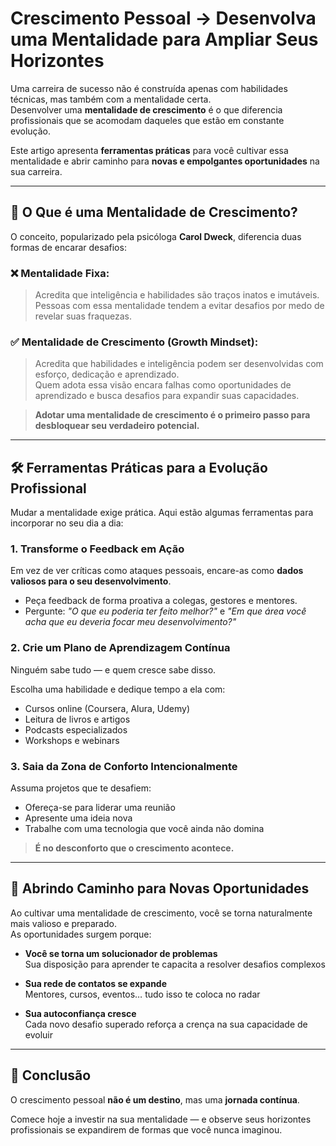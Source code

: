 # Crescimento Pessoal → Desenvolva uma Mentalidade para Ampliar Seus Horizontes

Uma carreira de sucesso não é construída apenas com habilidades técnicas, mas também com a mentalidade certa.  
Desenvolver uma **mentalidade de crescimento** é o que diferencia profissionais que se acomodam daqueles que estão em constante evolução.

Este artigo apresenta **ferramentas práticas** para você cultivar essa mentalidade e abrir caminho para **novas e empolgantes oportunidades** na sua carreira.

---

## 🧠 O Que é uma Mentalidade de Crescimento?

O conceito, popularizado pela psicóloga **Carol Dweck**, diferencia duas formas de encarar desafios:

### ❌ Mentalidade Fixa:
> Acredita que inteligência e habilidades são traços inatos e imutáveis.  
> Pessoas com essa mentalidade tendem a evitar desafios por medo de revelar suas fraquezas.

### ✅ Mentalidade de Crescimento (Growth Mindset):
> Acredita que habilidades e inteligência podem ser desenvolvidas com esforço, dedicação e aprendizado.  
> Quem adota essa visão encara falhas como oportunidades de aprendizado e busca desafios para expandir suas capacidades.

> **Adotar uma mentalidade de crescimento é o primeiro passo para desbloquear seu verdadeiro potencial.**

---

## 🛠️ Ferramentas Práticas para a Evolução Profissional

Mudar a mentalidade exige prática. Aqui estão algumas ferramentas para incorporar no seu dia a dia:

### 1. Transforme o Feedback em Ação
Em vez de ver críticas como ataques pessoais, encare-as como **dados valiosos para o seu desenvolvimento**.

- Peça feedback de forma proativa a colegas, gestores e mentores.  
- Pergunte: *"O que eu poderia ter feito melhor?"* e *"Em que área você acha que eu deveria focar meu desenvolvimento?"*

### 2. Crie um Plano de Aprendizagem Contínua
Ninguém sabe tudo — e quem cresce sabe disso.

Escolha uma habilidade e dedique tempo a ela com:

- Cursos online (Coursera, Alura, Udemy)  
- Leitura de livros e artigos  
- Podcasts especializados  
- Workshops e webinars

### 3. Saia da Zona de Conforto Intencionalmente
Assuma projetos que te desafiem:

- Ofereça-se para liderar uma reunião  
- Apresente uma ideia nova  
- Trabalhe com uma tecnologia que você ainda não domina

> **É no desconforto que o crescimento acontece.**

---

## 🚀 Abrindo Caminho para Novas Oportunidades

Ao cultivar uma mentalidade de crescimento, você se torna naturalmente mais valioso e preparado.  
As oportunidades surgem porque:

- **Você se torna um solucionador de problemas**  
  Sua disposição para aprender te capacita a resolver desafios complexos

- **Sua rede de contatos se expande**  
  Mentores, cursos, eventos… tudo isso te coloca no radar

- **Sua autoconfiança cresce**  
  Cada novo desafio superado reforça a crença na sua capacidade de evoluir

---

## 🌱 Conclusão

O crescimento pessoal **não é um destino**, mas uma **jornada contínua**.

Comece hoje a investir na sua mentalidade — e observe seus horizontes profissionais se expandirem de formas que você nunca imaginou.
